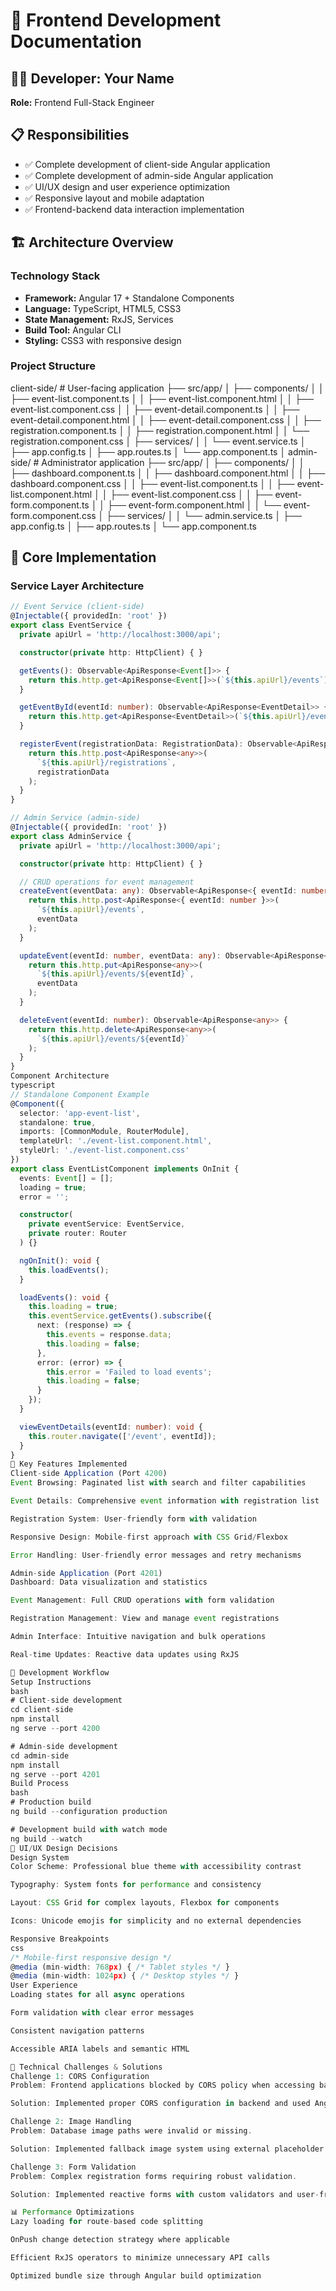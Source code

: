 # 🎨 Frontend Development Documentation

## 👨‍💻 Developer: Your Name
**Role:** Frontend Full-Stack Engineer

## 📋 Responsibilities
- ✅ Complete development of client-side Angular application
- ✅ Complete development of admin-side Angular application  
- ✅ UI/UX design and user experience optimization
- ✅ Responsive layout and mobile adaptation
- ✅ Frontend-backend data interaction implementation

## 🏗️ Architecture Overview

### Technology Stack
- **Framework:** Angular 17 + Standalone Components
- **Language:** TypeScript, HTML5, CSS3
- **State Management:** RxJS, Services
- **Build Tool:** Angular CLI
- **Styling:** CSS3 with responsive design

### Project Structure
client-side/ # User-facing application
├── src/app/
│ ├── components/
│ │ ├── event-list.component.ts
│ │ ├── event-list.component.html
│ │ ├── event-list.component.css
│ │ ├── event-detail.component.ts
│ │ ├── event-detail.component.html
│ │ ├── event-detail.component.css
│ │ ├── registration.component.ts
│ │ ├── registration.component.html
│ │ └── registration.component.css
│ ├── services/
│ │ └── event.service.ts
│ ├── app.config.ts
│ ├── app.routes.ts
│ └── app.component.ts
│
admin-side/ # Administrator application
├── src/app/
│ ├── components/
│ │ ├── dashboard.component.ts
│ │ ├── dashboard.component.html
│ │ ├── dashboard.component.css
│ │ ├── event-list.component.ts
│ │ ├── event-list.component.html
│ │ ├── event-list.component.css
│ │ ├── event-form.component.ts
│ │ ├── event-form.component.html
│ │ └── event-form.component.css
│ ├── services/
│ │ └── admin.service.ts
│ ├── app.config.ts
│ ├── app.routes.ts
│ └── app.component.ts

## 🔧 Core Implementation

### Service Layer Architecture
```typescript
// Event Service (client-side)
@Injectable({ providedIn: 'root' })
export class EventService {
  private apiUrl = 'http://localhost:3000/api';

  constructor(private http: HttpClient) { }

  getEvents(): Observable<ApiResponse<Event[]>> {
    return this.http.get<ApiResponse<Event[]>>(`${this.apiUrl}/events`);
  }

  getEventById(eventId: number): Observable<ApiResponse<EventDetail>> {
    return this.http.get<ApiResponse<EventDetail>>(`${this.apiUrl}/events/${eventId}`);
  }

  registerEvent(registrationData: RegistrationData): Observable<ApiResponse<any>> {
    return this.http.post<ApiResponse<any>>(
      `${this.apiUrl}/registrations`,
      registrationData
    );
  }
}

// Admin Service (admin-side)
@Injectable({ providedIn: 'root' })
export class AdminService {
  private apiUrl = 'http://localhost:3000/api';

  constructor(private http: HttpClient) { }

  // CRUD operations for event management
  createEvent(eventData: any): Observable<ApiResponse<{ eventId: number }>> {
    return this.http.post<ApiResponse<{ eventId: number }>>(
      `${this.apiUrl}/events`,
      eventData
    );
  }

  updateEvent(eventId: number, eventData: any): Observable<ApiResponse<any>> {
    return this.http.put<ApiResponse<any>>(
      `${this.apiUrl}/events/${eventId}`,
      eventData
    );
  }

  deleteEvent(eventId: number): Observable<ApiResponse<any>> {
    return this.http.delete<ApiResponse<any>>(
      `${this.apiUrl}/events/${eventId}`
    );
  }
}
Component Architecture
typescript
// Standalone Component Example
@Component({
  selector: 'app-event-list',
  standalone: true,
  imports: [CommonModule, RouterModule],
  templateUrl: './event-list.component.html',
  styleUrl: './event-list.component.css'
})
export class EventListComponent implements OnInit {
  events: Event[] = [];
  loading = true;
  error = '';

  constructor(
    private eventService: EventService,
    private router: Router
  ) {}

  ngOnInit(): void {
    this.loadEvents();
  }

  loadEvents(): void {
    this.loading = true;
    this.eventService.getEvents().subscribe({
      next: (response) => {
        this.events = response.data;
        this.loading = false;
      },
      error: (error) => {
        this.error = 'Failed to load events';
        this.loading = false;
      }
    });
  }

  viewEventDetails(eventId: number): void {
    this.router.navigate(['/event', eventId]);
  }
}
🎯 Key Features Implemented
Client-side Application (Port 4200)
Event Browsing: Paginated list with search and filter capabilities

Event Details: Comprehensive event information with registration list

Registration System: User-friendly form with validation

Responsive Design: Mobile-first approach with CSS Grid/Flexbox

Error Handling: User-friendly error messages and retry mechanisms

Admin-side Application (Port 4201)
Dashboard: Data visualization and statistics

Event Management: Full CRUD operations with form validation

Registration Management: View and manage event registrations

Admin Interface: Intuitive navigation and bulk operations

Real-time Updates: Reactive data updates using RxJS

🚀 Development Workflow
Setup Instructions
bash
# Client-side development
cd client-side
npm install
ng serve --port 4200

# Admin-side development  
cd admin-side
npm install
ng serve --port 4201
Build Process
bash
# Production build
ng build --configuration production

# Development build with watch mode
ng build --watch
🎨 UI/UX Design Decisions
Design System
Color Scheme: Professional blue theme with accessibility contrast

Typography: System fonts for performance and consistency

Layout: CSS Grid for complex layouts, Flexbox for components

Icons: Unicode emojis for simplicity and no external dependencies

Responsive Breakpoints
css
/* Mobile-first responsive design */
@media (min-width: 768px) { /* Tablet styles */ }
@media (min-width: 1024px) { /* Desktop styles */ }
User Experience
Loading states for all async operations

Form validation with clear error messages

Consistent navigation patterns

Accessible ARIA labels and semantic HTML

🔧 Technical Challenges & Solutions
Challenge 1: CORS Configuration
Problem: Frontend applications blocked by CORS policy when accessing backend API.

Solution: Implemented proper CORS configuration in backend and used Angular proxy for development.

Challenge 2: Image Handling
Problem: Database image paths were invalid or missing.

Solution: Implemented fallback image system using external placeholder service with unique images per event.

Challenge 3: Form Validation
Problem: Complex registration forms requiring robust validation.

Solution: Implemented reactive forms with custom validators and user-friendly error messages.

📊 Performance Optimizations
Lazy loading for route-based code splitting

OnPush change detection strategy where applicable

Efficient RxJS operators to minimize unnecessary API calls

Optimized bundle size through Angular build optimization

